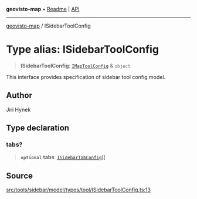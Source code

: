 **geovisto-map** • [Readme](../README.md) \| [API](../globals.md)

***

[geovisto-map](../README.md) / ISidebarToolConfig

# Type alias: ISidebarToolConfig

> **ISidebarToolConfig**: [`IMapToolConfig`](IMapToolConfig.md) & `object`

This interface provides specification of sidebar tool config model.

## Author

Jiri Hynek

## Type declaration

### tabs?

> **`optional`** **tabs**: [`ISidebarTabConfig`](ISidebarTabConfig.md)[]

## Source

[src/tools/sidebar/model/types/tool/ISidebarToolConfig.ts:13](https://github.com/geovisto/geovisto-map/blob/e22d774889dbc28cc1ec62933ecf6bab6690f172/src/tools/sidebar/model/types/tool/ISidebarToolConfig.ts#L13)
